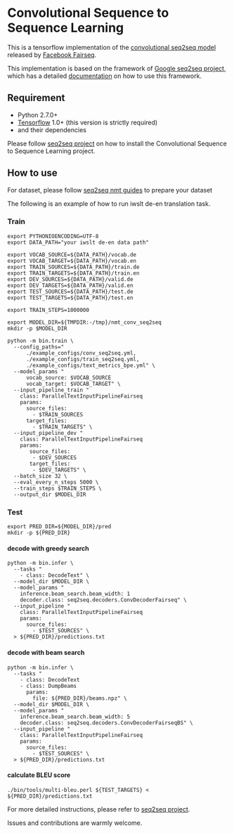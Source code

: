 # Convolutional Sequence to Sequence Learning

This is a tensorflow implementation of the [convolutional seq2seq model](https://arxiv.org/abs/1705.03122) released by [Facebook Fairseq](https://github.com/facebookresearch/fairseq).

This implementation is based on the framework of [Google seq2seq project](https://github.com/google/seq2seq), which has a detailed [documentation](https://google.github.io/seq2seq/) on how to use this framework.


## Requirement

- Python 2.7.0+
- [Tensorflow](https://github.com/tensorflow/tensorflow) 1.0+ (this version is strictly required)
- and their dependencies

Please follow [seq2seq project](https://google.github.io/seq2seq/) on how to install the Convolutional Sequence to Sequence Learning project. 
## How to use
For dataset, please follow [seq2seq nmt guides](https://google.github.io/seq2seq/nmt/) to prepare your dataset

The following is an example of how to run iwslt de-en translation task.
### Train
```
export PYTHONIOENCODING=UTF-8
export DATA_PATH="your iwslt de-en data path"

export VOCAB_SOURCE=${DATA_PATH}/vocab.de
export VOCAB_TARGET=${DATA_PATH}/vocab.en
export TRAIN_SOURCES=${DATA_PATH}/train.de
export TRAIN_TARGETS=${DATA_PATH}/train.en
export DEV_SOURCES=${DATA_PATH}/valid.de
export DEV_TARGETS=${DATA_PATH}/valid.en
export TEST_SOURCES=${DATA_PATH}/test.de
export TEST_TARGETS=${DATA_PATH}/test.en

export TRAIN_STEPS=1000000

export MODEL_DIR=${TMPDIR:-/tmp}/nmt_conv_seq2seq
mkdir -p $MODEL_DIR

python -m bin.train \
  --config_paths="
      ./example_configs/conv_seq2seq.yml,
      ./example_configs/train_seq2seq.yml,
      ./example_configs/text_metrics_bpe.yml" \
  --model_params "
      vocab_source: $VOCAB_SOURCE
      vocab_target: $VOCAB_TARGET" \
  --input_pipeline_train "
    class: ParallelTextInputPipelineFairseq
    params:
      source_files:
        - $TRAIN_SOURCES
      target_files:
        - $TRAIN_TARGETS" \
  --input_pipeline_dev "
    class: ParallelTextInputPipelineFairseq
    params:
       source_files:
        - $DEV_SOURCES
       target_files:
        - $DEV_TARGETS" \
  --batch_size 32 \
  --eval_every_n_steps 5000 \
  --train_steps $TRAIN_STEPS \
  --output_dir $MODEL_DIR

```

### Test

```
export PRED_DIR=${MODEL_DIR}/pred
mkdir -p ${PRED_DIR}
```

#### decode with greedy search
```
python -m bin.infer \
  --tasks "
    - class: DecodeText" \
  --model_dir $MODEL_DIR \
  --model_params "
    inference.beam_search.beam_width: 1 
    decoder.class: seq2seq.decoders.ConvDecoderFairseq" \
  --input_pipeline "
    class: ParallelTextInputPipelineFairseq
    params:
      source_files:
        - $TEST_SOURCES" \
  > ${PRED_DIR}/predictions.txt

```

#### decode with beam search
```
python -m bin.infer \
  --tasks "
    - class: DecodeText
    - class: DumpBeams
      params:
        file: ${PRED_DIR}/beams.npz" \
  --model_dir $MODEL_DIR \
  --model_params "
    inference.beam_search.beam_width: 5 
    decoder.class: seq2seq.decoders.ConvDecoderFairseqBS" \
  --input_pipeline "
    class: ParallelTextInputPipelineFairseq
    params:
      source_files:
        - $TEST_SOURCES" \
  > ${PRED_DIR}/predictions.txt
```

#### calculate BLEU score
```
./bin/tools/multi-bleu.perl ${TEST_TARGETS} < ${PRED_DIR}/predictions.txt
```


For more detailed instructions, please refer to [seq2seq project](https://google.github.io/seq2seq/).


Issues and contributions are warmly welcome.  


